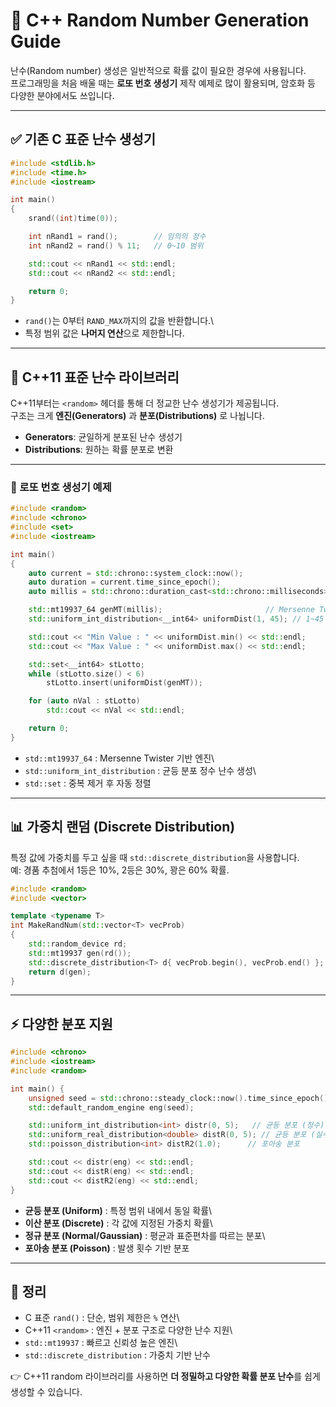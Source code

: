 # 🎲 C++ Random Number Generation Guide

난수(Random number) 생성은 일반적으로 확률 값이 필요한 경우에
사용됩니다.\
프로그래밍을 처음 배울 때는 **로또 번호 생성기** 제작 예제로 많이
활용되며, 암호화 등 다양한 분야에서도 쓰입니다.

------------------------------------------------------------------------

## ✅ 기존 C 표준 난수 생성기

``` cpp
#include <stdlib.h>
#include <time.h>
#include <iostream>

int main()
{
    srand((int)time(0));

    int nRand1 = rand();        // 임의의 정수
    int nRand2 = rand() % 11;   // 0~10 범위

    std::cout << nRand1 << std::endl;
    std::cout << nRand2 << std::endl;

    return 0;
}
```

-   `rand()`는 0부터 `RAND_MAX`까지의 값을 반환합니다.\
-   특정 범위 값은 **나머지 연산**으로 제한합니다.

------------------------------------------------------------------------

## 🚀 C++11 표준 난수 라이브러리

C++11부터는 `<random>` 헤더를 통해 더 정교한 난수 생성기가 제공됩니다.\
구조는 크게 **엔진(Generators)** 과 **분포(Distributions)** 로 나뉩니다.

-   **Generators**: 균일하게 분포된 난수 생성기
-   **Distributions**: 원하는 확률 분포로 변환

------------------------------------------------------------------------

### 🎯 로또 번호 생성기 예제

``` cpp
#include <random>
#include <chrono>
#include <set>
#include <iostream>

int main()
{
    auto current = std::chrono::system_clock::now();
    auto duration = current.time_since_epoch();
    auto millis = std::chrono::duration_cast<std::chrono::milliseconds>(duration).count();

    std::mt19937_64 genMT(millis);                       // Mersenne Twister 엔진
    std::uniform_int_distribution<__int64> uniformDist(1, 45); // 1~45 범위

    std::cout << "Min Value : " << uniformDist.min() << std::endl;
    std::cout << "Max Value : " << uniformDist.max() << std::endl;

    std::set<__int64> stLotto;
    while (stLotto.size() < 6)
        stLotto.insert(uniformDist(genMT));

    for (auto nVal : stLotto)
        std::cout << nVal << std::endl;

    return 0;
}
```

-   `std::mt19937_64` : Mersenne Twister 기반 엔진\
-   `std::uniform_int_distribution` : 균등 분포 정수 난수 생성\
-   `std::set` : 중복 제거 후 자동 정렬

------------------------------------------------------------------------

## 📊 가중치 랜덤 (Discrete Distribution)

특정 값에 가중치를 두고 싶을 때 `std::discrete_distribution`을
사용합니다.\
예: 경품 추첨에서 1등은 10%, 2등은 30%, 꽝은 60% 확률.

``` cpp
#include <random>
#include <vector>

template <typename T>
int MakeRandNum(std::vector<T> vecProb)
{
    std::random_device rd;
    std::mt19937 gen(rd());
    std::discrete_distribution<T> d{ vecProb.begin(), vecProb.end() };
    return d(gen);
}
```

------------------------------------------------------------------------

## ⚡ 다양한 분포 지원

``` cpp
#include <chrono>
#include <iostream>
#include <random>

int main() {
    unsigned seed = std::chrono::steady_clock::now().time_since_epoch().count();
    std::default_random_engine eng(seed);

    std::uniform_int_distribution<int> distr(0, 5);   // 균등 분포 (정수)
    std::uniform_real_distribution<double> distR(0, 5); // 균등 분포 (실수)
    std::poisson_distribution<int> distR2(1.0);      // 포아송 분포

    std::cout << distr(eng) << std::endl;
    std::cout << distR(eng) << std::endl;
    std::cout << distR2(eng) << std::endl;
}
```

-   **균등 분포 (Uniform)** : 특정 범위 내에서 동일 확률\
-   **이산 분포 (Discrete)** : 각 값에 지정된 가중치 확률\
-   **정규 분포 (Normal/Gaussian)** : 평균과 표준편차를 따르는 분포\
-   **포아송 분포 (Poisson)** : 발생 횟수 기반 분포

------------------------------------------------------------------------

## 📌 정리

-   C 표준 `rand()` : 단순, 범위 제한은 `%` 연산\
-   C++11 `<random>` : 엔진 + 분포 구조로 다양한 난수 지원\
-   `std::mt19937` : 빠르고 신뢰성 높은 엔진\
-   `std::discrete_distribution` : 가중치 기반 난수

👉 C++11 random 라이브러리를 사용하면 **더 정밀하고 다양한 확률 분포
난수**를 쉽게 생성할 수 있습니다.

